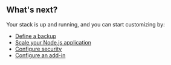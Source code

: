 <!-- usedin: [ _node/deployment/getting-started.md] -->



## What's next?

Your stack is up and running, and you can start customizing by:

*   [Define a backup](/stack-add-ins/database-backups)
*   [Scale your Node.js application](/building-your-node-js-stack/scale-your-node-js-application)
*   [Configure security](/managing-your-stack/stack-network-settings)
*   [Configure an add-in](/stack-add-ins/add-in-implementation)
